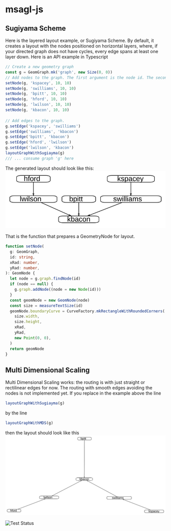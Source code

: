 # msagl-js

## Sugiyama Scheme

Here is the layered layout example, or Sugiyama Scheme. By default, it creates a layout with
the nodes positioned on horizontal layers, where, if your directed graph does not have cycles, every
edge spans at least one layer down. Here is an API example in Typescript

```typescript
// Create a new geometry graph
const g = GeomGraph.mk('graph', new Size(0, 0))
// Add nodes to the graph. The first argument is the node id. The second is the size string
setNode(g, 'kspacey', 10, 10)
setNode(g, 'swilliams', 10, 10)
setNode(g, 'bpitt', 10, 10)
setNode(g, 'hford', 10, 10)
setNode(g, 'lwilson', 10, 10)
setNode(g, 'kbacon', 10, 10)

// Add edges to the graph.
g.setEdge('kspacey', 'swilliams')
g.setEdge('swilliams', 'kbacon')
g.setEdge('bpitt', 'kbacon')
g.setEdge('hford', 'lwilson')
g.setEdge('lwilson', 'kbacon')
layoutGraphWithSugiayma(g)
/// ... consume graph 'g' here
```

The generated layout should look like this:
![Alt text](./docs/images/showAPI.svg)

That is the function that prepares a GeometryNode for layout.

```typescript
function setNode(
  g: GeomGraph,
  id: string,
  xRad: number,
  yRad: number,
): GeomNode {
  let node = g.graph.findNode(id)
  if (node == null) {
    g.graph.addNode((node = new Node(id)))
  }
  const geomNode = new GeomNode(node)
  const size = measureTextSize(id)
  geomNode.boundaryCurve = CurveFactory.mkRectangleWithRoundedCorners(
    size.width,
    size.height,
    xRad,
    yRad,
    new Point(0, 0),
  )
  return geomNode
}
```

## Multi Dimensional Scaling

Multi Dimensional Scaling works: the routing is with just straight or rectilinear edges for now. The routing with smooth edges avoiding the nodes is not implemented yet. If you replace in the example above the line

```typescript
layoutGraphWithSugiayma(g)
```

by the line

```typescript
layoutGraphWithMDS(g)
```

then the layout should look like this
![Alt text](./docs/images/mdsShowAPI.svg)

![Test Status](https://github.com/msaglJS/msagl-js/workflows/Test%20Status/badge.svg?branch=master)
